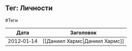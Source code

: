 ## Тег: Личности
#Теги

| Дата | Заголовок |
| --- | --- |
| 2012&#8209;01&#8209;14 | [[Даниил Хармс\|Даниил Хармс]] |
